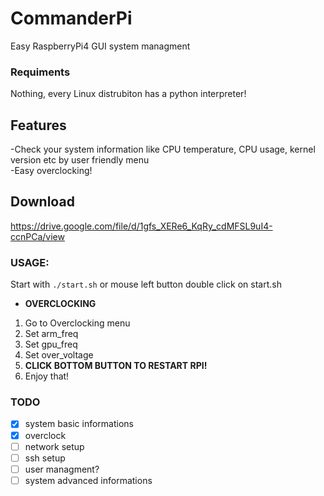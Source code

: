 # CommanderPi
Easy RaspberryPi4 GUI system managment
### Requiments
Nothing, every Linux distrubiton has a python interpreter!
## Features
-Check your system information like CPU temperature, CPU usage, kernel version etc by user friendly menu </br>
-Easy overclocking! </br>
## Download
https://drive.google.com/file/d/1gfs_XERe6_KqRy_cdMFSL9uI4-ccnPCa/view
### USAGE: </br>
 Start with `./start.sh` or mouse left button double click on start.sh</br>
* **OVERCLOCKING**
1. Go to Overclocking menu
1. Set arm_freq
1. Set gpu_freq
1. Set over_voltage
1. **CLICK BOTTOM BUTTON TO RESTART RPI!**
1. Enjoy that!
### TODO
- [x] system basic informations
- [x] overclock
- [ ] network setup
- [ ] ssh setup
- [ ] user managment?
- [ ] system advanced informations
